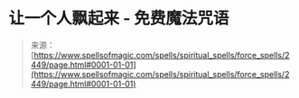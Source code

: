 <!--yml

category: 未分类

date: 2024-06-12 18:36:08

-->

# 让一个人飘起来 - 免费魔法咒语

> 来源：[https://www.spellsofmagic.com/spells/spiritual_spells/force_spells/2449/page.html#0001-01-01](https://www.spellsofmagic.com/spells/spiritual_spells/force_spells/2449/page.html#0001-01-01)
